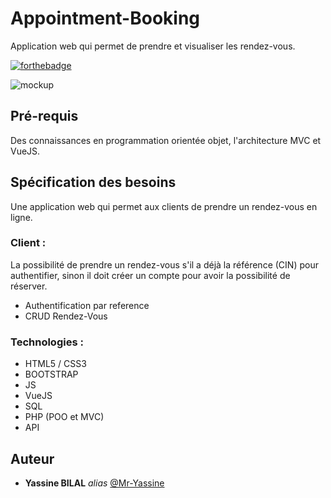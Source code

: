 # Appointment-Booking
Application web qui permet de prendre et visualiser les rendez-vous.

[![forthebadge](http://forthebadge.com/images/badges/built-with-love.svg)](http://forthebadge.com)

<img src="Mockup.jpg" alt="mockup"/>



## Pré-requis

Des connaissances en programmation orientée objet, l'architecture MVC et VueJS.


## Spécification des besoins

Une application web qui permet aux clients de prendre un rendez-vous en ligne. 


### Client :

La possibilité de prendre un rendez-vous s'il a déjà la référence (CIN) pour authentifier, sinon il doit créer un compte pour avoir la possibilité de réserver.

  - Authentification par reference
  - CRUD Rendez-Vous


### Technologies :

  - HTML5 / CSS3
  - BOOTSTRAP
  - JS
  - VueJS
  - SQL
  - PHP (POO et MVC)
  - API

## Auteur

* **Yassine BILAL** _alias_ [@Mr-Yassine](https://github.com/Mr-Yassine)

